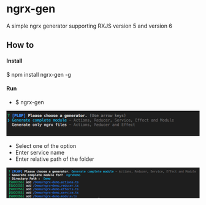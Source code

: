 # ngrx-gen
A simple ngrx generator supporting RXJS version 5 and version 6

## How to

#### Install
$ npm install ngrx-gen -g

#### Run
- $ ngrx-gen

![Alt text](sample/ngrx-gen.png?raw=true "ngrx-gen")

- Select one of the option
- Enter service name
- Enter relative path of the folder

![Alt text](sample/ngrx-gen-demo.png?raw=true "ngrx-gen Demo")

